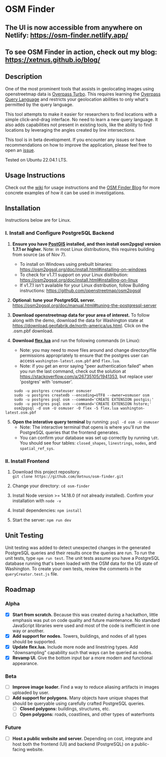 # OSM Finder

## The UI is now accessible from anywhere on Netlify: https://osm-finder.netlify.app/
## To see OSM Finder in action, check out my blog: https://xetnus.github.io/blog/

## Description
One of the most prominent tools that assists in geolocating images using openstreetmap data is [Overpass Turbo](https://overpass-turbo.eu/). This requires learning the [Overpass Query Language](https://wiki.openstreetmap.org/wiki/Overpass_API/Overpass_QL) and restricts your geolocation abilities to only what's permitted by the query language.  

This tool attempts to make it easier for researchers to find locations with a simple click-and-drag interface. No need to learn a new query language. It also adds capabilities not present in existing tools, like the ability to find locations by leveraging the angles created by line intersections.

This tool is in beta development. If you encounter any issues or have recommendations on how to improve the application, please feel free to open an [issue](https://github.com/Xetnus/osm-finder/issues).

Tested on Ubuntu 22.04.1 LTS. 

## Usage Instructions
Check out the [wiki](https://github.com/Xetnus/osm-finder/wiki) for usage instructions and the [OSM Finder Blog](https://xetnus.github.io/blog/) for more concrete examples of how it can be used in investigations. 

## Installation
Instructions below are for Linux.

### I. Install and Configure PostgreSQL Backend 
1. **Ensure you have [PostGIS](https://postgis.net/) installed, and then install osm2pgsql version 1.7.1 or higher.** Note: in most Linux distributions, this requires building from source (as of Nov 7).  
    - To install on Windows using prebuilt binaries: https://osm2pgsql.org/doc/install.html#installing-on-windows  
    - To check for v1.7.1 support on your Linux distribution: https://osm2pgsql.org/doc/install.html#installing-on-linux  
    - If v1.7.1 isn't available for your Linux distribution, follow Building instructions: https://github.com/openstreetmap/osm2pgsql  

2. **Optional: tune your PostgreSQL server.** https://osm2pgsql.org/doc/manual.html#tuning-the-postgresql-server

3. **Download openstreetmap data for your area of interest.** To follow along with the demo, download the data for Washington state at https://download.geofabrik.de/north-america/us.html. Click on the .osm.pbf download.

4. **Download [flex.lua](https://github.com/Xetnus/osm-finder/blob/main/flex.lua)** and run the following commands (in Linux):
    - Note: you may need to move files around and change directory/file permissions appropriately to ensure that the postgres user can access `washington-latest.osm.pbf` and `flex.lua`.
    - Note: if you get an error saying "peer authentication failed" when you run the last command, check out the solution at https://stackoverflow.com/a/26735105/1941353, but replace user 'postgres' with 'osmuser'.

```
    sudo -u postgres createuser osmuser 
    sudo -u postgres createdb --encoding=UTF8 --owner=osmuser osm 
    sudo -u postgres psql osm --command='CREATE EXTENSION postgis;' 
    sudo -u postgres psql osm --command='CREATE EXTENSION hstore;' 
    osm2pgsql -d osm -U osmuser -O flex -S flex.lua washington-latest.osm.pbf 
```

5. **Open the interative query terminal** by running: `psql -d osm -U osmuser` 
    - Note: The interactive terminal that opens is where you'll run the PostgreSQL queries that the frontend generates.
    - You can confirm your database was set up correctly by running `\dt`. You should see four tables: `closed_shapes`, `linestrings`, `nodes`, and `spatial_ref_sys`.


### II. Install Frontend
1. Download this project repository.  
      `git clone https://github.com/Xetnus/osm-finder.git`

2. Change your directory: `cd osm-finder`

3. Install Node version >= 14.18.0 (if not already installed). Confirm your installation with `node -v`

3. Install dependencies: `npm install`

4. Start the server: `npm run dev`

## Unit Testing
Unit testing was added to detect unexpected changes in the generated PostgreSQL queries and their results once the queries are run. To run the unit tests, type `npm run test`. The unit tests assume you have a PostgreSQL database running that's been loaded with the OSM data for the US state of Washington. To create your own tests, review the comments in the `queryCreator.test.js` file. 

## Roadmap
### Alpha
- [x] **Start from scratch.** Because this was created during a hackathon, little emphasis was put on code quality and future maintenance. No standard JavaScript libraries were used and most of the code is inefficient in one way or another.
- [x] **Add support for nodes.** Towers, buildings, and nodes of all types should be supported.
- [x] **Update flex.lua.** Include more node and linestring types. Add "downsampling" capability such that ways can be queried as nodes.
- [x] **Revamp UI.** Give the bottom input bar a more modern and functional appearance.
### Beta
- [ ] **Improve image loader.** Find a way to reduce aliasing artifacts in images uploaded by user.
- [ ] **Add support for polygons.** Many objects have unique shapes that should be queryable using carefully crafted PostgreSQL queries.
  - [ ] **Closed polygons:** buildings, structures, etc.
  - [ ] **Open polygons:** roads, coastlines, and other types of waterfronts
### Future
- [ ] **Host a public website and server.** Depending on cost, integrate and host both the frontend (UI) and backend (PostgreSQL) on a public-facing website.
